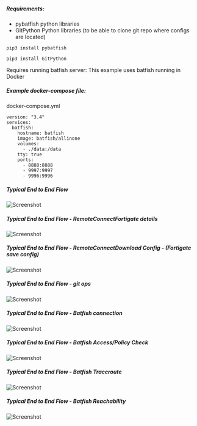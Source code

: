
##### Requirements:

* pybatfish python libraries
* GitPython Python libraries (to be able to clone git repo where configs are located)

`pip3 install pybatfish`

`pip3 install GitPython`

Requires running batfish server:
This example uses batfish running in Docker

##### Example docker-compose file:

docker-compose.yml

```
version: "3.4"
services:
  batfish:
    hostname: batfish
    image: batfish/allinone
    volumes:
      - ./data:/data
    tty: true
    ports:
      - 8888:8888
      - 9997:9997
      - 9996:9996
```

##### Typical End to End Flow

![Screenshot](https://github.com/bodleytunes/jimiplugin-batfish/blob/dev/typical-end-to-end-flow.png)

##### Typical End to End Flow - RemoteConnectFortigate details

![Screenshot](https://github.com/bodleytunes/jimiplugin-batfish/blob/dev/1_batfish_download_connect_fortigate.png)

##### Typical End to End Flow - RemoteConnectDownload Config - (Fortigate save config)

![Screenshot](https://github.com/bodleytunes/jimiplugin-batfish/blob/dev/2_batfish_download_configs.png)


##### Typical End to End Flow - git ops

![Screenshot](https://github.com/bodleytunes/jimiplugin-batfish/blob/dev/4_batfish-gitops-push.png)
##### Typical End to End Flow - Batfish connection

![Screenshot](https://github.com/bodleytunes/jimiplugin-batfish/blob/dev/5_batfish_connect.png)

##### Typical End to End Flow - Batfish Access/Policy Check

![Screenshot](https://github.com/bodleytunes/jimiplugin-batfish/blob/dev/6_batfish_access_check.png)

##### Typical End to End Flow - Batfish Traceroute

![Screenshot](https://github.com/bodleytunes/jimiplugin-batfish/blob/dev/7_batfish_traceroute_check.png)

##### Typical End to End Flow - Batfish Reachability

![Screenshot](https://github.com/bodleytunes/jimiplugin-batfish/blob/dev/8_batfish_reachability_check.png)
